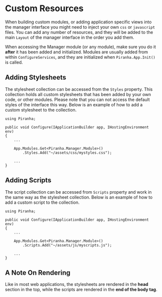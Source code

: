 # Custom Resources

When building custom modules, or adding application specific views into the manager interface you might need to inject your own `css` or `javascript` files. You can add any number of resources, and they will be added to the main `Layout` of the manager interface in the order you add them.

When accessing the Manager module (or any module), make sure you do it **after** it has been added and initialized. Modules are usually added from within `ConfigureServices`, and they are initialized when `Piranha.App.Init()` is called.

## Adding Stylesheets

The stylesheet collection can be accessed from the `Styles` property. This collection holds all custom stylesheets that has been added by your own code, or other modules. Please note that you can not access the default styles of the interface this way. Below is an example of how to add a custom stylesheet to the collection.

    using Piranha;

    public void Configure(IApplicationBuilder app, IHostingEnvironment env)
    {
        ...

        App.Modules.Get<Piranha.Manager.Module>()
            .Styles.Add("~/assets/css/mystyles.css");

        ...
    }

## Adding Scripts

The script collection can be accessed from `Scripts` property and work in the same way as the stylesheet collection. Below is an example of how to add a custom script to the collection.

    using Piranha;

    public void Configure(IApplicationBuilder app, IHostingEnvironment env)
    {
        ...

        App.Modules.Get<Piranha.Manager.Module>()
            .Scripts.Add("~/assets/js/myscripts.js");

        ...
    }

## A Note On Rendering

Like in most web applications, the stylesheets are rendered in the **head** section in the top, while the scripts are rendered in the **end of the body tag**.